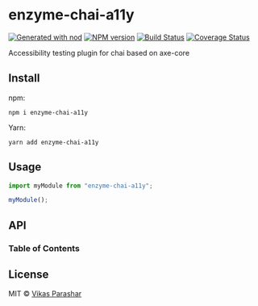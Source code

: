 # enzyme-chai-a11y

[![Generated with nod](https://img.shields.io/badge/generator-nod-2196F3.svg?style=flat-square)](https://github.com/diegohaz/nod)
[![NPM version](https://img.shields.io/npm/v/enzyme-chai-a11y.svg?style=flat-square)](https://npmjs.org/package/enzyme-chai-a11y)
[![Build Status](https://img.shields.io/travis//master.svg?style=flat-square)](https://travis-ci.org/) [![Coverage Status](https://img.shields.io/codecov/c/github//master.svg?style=flat-square)](https://codecov.io/gh//branch/master)

Accessibility testing plugin for chai based on axe-core

## Install

npm:

    npm i enzyme-chai-a11y

Yarn:

    yarn add enzyme-chai-a11y

## Usage

```js
import myModule from "enzyme-chai-a11y";

myModule();
```

## API

<!-- Generated by documentation.js. Update this documentation by updating the source code. -->

### Table of Contents

## License

MIT © [Vikas Parashar](https://github.com/vikas-parashar)
